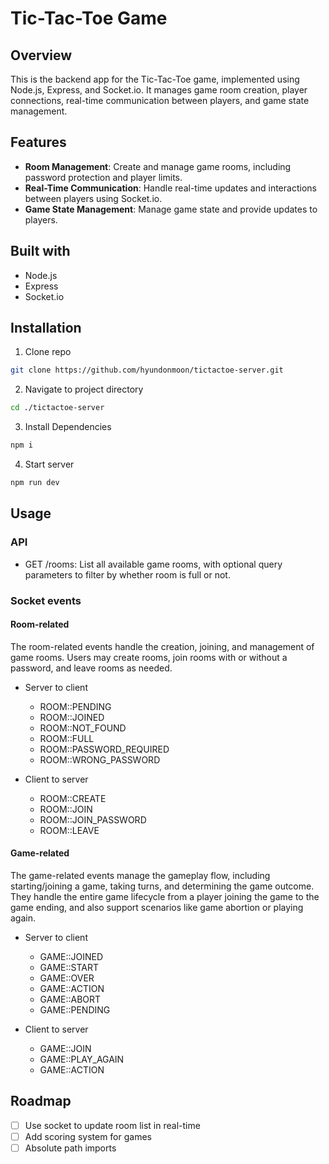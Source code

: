# Tic-Tac-Toe Game

## Overview

This is the backend app for the Tic-Tac-Toe game, implemented using Node.js, Express, and Socket.io. It manages game room creation, player connections, real-time communication between players, and game state management.

## Features

- **Room Management**: Create and manage game rooms, including password protection and player limits.
- **Real-Time Communication**: Handle real-time updates and interactions between players using Socket.io.
- **Game State Management**: Manage game state and provide updates to players.

## Built with

- Node.js
- Express
- Socket.io

## Installation

1. Clone repo

```bash
git clone https://github.com/hyundonmoon/tictactoe-server.git
```

2. Navigate to project directory

```bash
cd ./tictactoe-server
```

3. Install Dependencies

```bash
npm i
```

4. Start server

```bash
npm run dev
```

## Usage

### API

- GET /rooms: List all available game rooms, with optional query parameters to filter by whether room is full or not.

### Socket events

#### Room-related

The room-related events handle the creation, joining, and management of game rooms. Users may create rooms, join rooms with or without a password, and leave rooms as needed.

- Server to client

  - ROOM::PENDING
  - ROOM::JOINED
  - ROOM::NOT_FOUND
  - ROOM::FULL
  - ROOM::PASSWORD_REQUIRED
  - ROOM::WRONG_PASSWORD

* Client to server

  - ROOM::CREATE
  - ROOM::JOIN
  - ROOM::JOIN_PASSWORD
  - ROOM::LEAVE

#### Game-related

The game-related events manage the gameplay flow, including starting/joining a game, taking turns, and determining the game outcome. They handle the entire game lifecycle from a player joining the game to the game ending, and also support scenarios like game abortion or playing again.

- Server to client

  - GAME::JOINED
  - GAME::START
  - GAME::OVER
  - GAME::ACTION
  - GAME::ABORT
  - GAME::PENDING

- Client to server
  - GAME::JOIN
  - GAME::PLAY_AGAIN
  - GAME::ACTION

## Roadmap

- [ ] Use socket to update room list in real-time
- [ ] Add scoring system for games
- [ ] Absolute path imports
